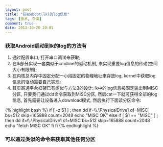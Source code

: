 ```yaml
---
layout: post
title: "获取uboot(lk)的log信息"
tags: [技术, 杂类]
comment: true
date: 2013-10-20 20:01
---
```


### 获取Android启动到lk的log的方法有

1. 通过配置串口, 打开串口调试来获取;
2. 在lk部分实现一套类似于cmdline的驱动机制, 来实现重要log信息的传递(空间大小有限制);
3. 在内核总内存中固定分配一小段固定的物理地址来存放log, kernel中获取log信息的驱动需要自己实现;
4. 其实高通平台框架已有类似与方法3的设计: lk中的log信息被固定输出到MISC分区, 只要我们通过dd命令获取到MISC分区, 然后cat一下就可获得全部的log信息, 首先需要让设备进入download模式, 然后执行下面读分区命令:

{% highlight bash %}
if [ -z $1 ] ; then
    dd if=\\\\\.\\PhysicalDrive1 of=MISC bs=512 skip=165888  count=2048
    echo "MISC OK"
else if [ $1 == "MISC" ] ; then
    dd if=\\\\\.\\PhysicalDrive1 of=MISC bs=512 skip=165888  count=2048
    echo "fetch MISC OK"
    fi
fi
{% endhighlight %}

### 可以通过类似的命令来获取其他任何分区
